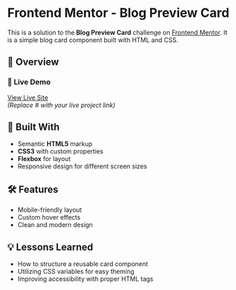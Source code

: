 # Frontend Mentor - Blog Preview Card

This is a solution to the **Blog Preview Card** challenge on [Frontend Mentor](https://www.frontendmentor.io). It is a simple blog card component built with HTML and CSS.

## 🚀 Overview

### 🔗 Live Demo
[View Live Site](#)  
*(Replace # with your live project link)*

## 🔧 Built With
- Semantic **HTML5** markup
- **CSS3** with custom properties
- **Flexbox** for layout
- Responsive design for different screen sizes

## 🛠 Features
- Mobile-friendly layout
- Custom hover effects
- Clean and modern design

## 💡 Lessons Learned
- How to structure a reusable card component
- Utilizing CSS variables for easy theming
- Improving accessibility with proper HTML tags




